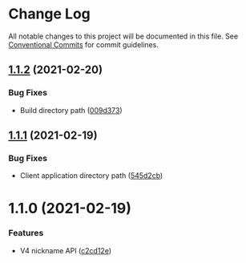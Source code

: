 # Change Log

All notable changes to this project will be documented in this file.
See [Conventional Commits](https://conventionalcommits.org) for commit guidelines.

## [1.1.2](https://github.com/garethlau/floatingfile-mono/compare/v1.1.1...v1.1.2) (2021-02-20)


### Bug Fixes

* Build directory path ([009d373](https://github.com/garethlau/floatingfile-mono/commit/009d37300a3d791223976c8e5b7fb5e819975b77))





## [1.1.1](https://github.com/garethlau/floatingfile-mono/compare/v1.1.0...v1.1.1) (2021-02-19)


### Bug Fixes

* Client application directory path ([545d2cb](https://github.com/garethlau/floatingfile-mono/commit/545d2cbc0f9685d63fc176fe87b4e018516120fb))





# 1.1.0 (2021-02-19)


### Features

* V4 nickname API ([c2cd12e](https://github.com/garethlau/floatingfile-mono/commit/c2cd12e903a074a077cdd5ba33289368bfe105f4))
